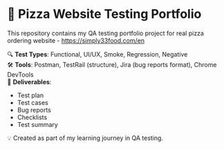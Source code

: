 # 🍕 Pizza Website Testing Portfolio

This repository contains my QA testing portfolio project for real pizza ordering website - https://simply33food.com/en

🔍 **Test Types**: Functional, UI/UX, Smoke, Regression, Negative  
🛠️ **Tools**: Postman, TestRail (structure), Jira (bug reports format), Chrome DevTools  
📄 **Deliverables**:
- Test plan
- Test cases
- Bug reports
- Checklists
- Test summary

💡 Created as part of my learning journey in QA testing.
